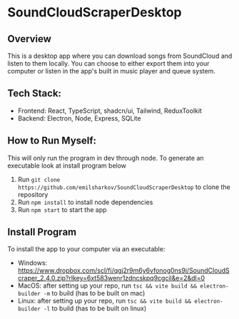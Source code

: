 # SoundCloudScraperDesktop
## Overview
This is a desktop app where you can download songs from SoundCloud and listen to them locally. You can choose to either export them into your computer or listen in the app's built in music player and queue system.

## Tech Stack:
- Frontend: React, TypeScript, shadcn/ui, Tailwind, ReduxToolkit
- Backend: Electron, Node, Express, SQLite

## How to Run Myself:
This will only run the program in dev through node. To generate an executable look at install program below
1. Run ```git clone https://github.com/emilsharkov/SoundCloudScraperDesktop``` to clone the repository
2. Run ```npm install``` to install node dependencies
3. Run ```npm start``` to start the app

## Install Program
To install the app to your computer via an executable:
- Windows: https://www.dropbox.com/scl/fi/qgj2r9m6y6vfonog0ns9i/SoundCloudScraper_2.4.0.zip?rlkey=6xt583wenr1zdncskpq9cgcil&e=2&dl=0
- MacOS: after setting up your repo, run ```tsc && vite build && electron-builder -m``` to build (has to be built on mac)
- Linux: after setting up your repo, run ```tsc && vite build && electron-builder -l``` to build (has to be built on linux)
